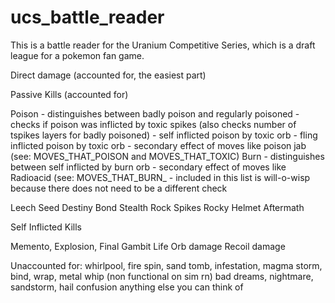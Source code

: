 # ucs_battle_reader
This is a battle reader for the Uranium Competitive Series, which is a draft league for a pokemon fan game.

Direct damage (accounted for, the easiest part)


Passive Kills (accounted for)

Poison
	- distinguishes between badly poison and regularly poisoned
	- checks if poison was inflicted by toxic spikes (also checks number of tspikes layers for badly poisoned)
	- self inflicted poison by toxic orb
	- fling inflicted poison by toxic orb
	- secondary effect of moves like poison jab (see: MOVES_THAT_POISON and MOVES_THAT_TOXIC)
Burn
	- distinguishes between self inflicted by burn orb
	- secondary effect of moves like Radioacid (see: MOVES_THAT_BURN_
		- included in this list is will-o-wisp because there does not need to be a different check
		
Leech Seed
Destiny Bond
Stealth Rock
Spikes
Rocky Helmet
Aftermath


Self Inflicted Kills

Memento, Explosion, Final Gambit
Life Orb damage
Recoil damage 



Unaccounted for:
whirlpool, fire spin, sand tomb, infestation, magma storm, bind, wrap, metal whip (non functional on sim rn)
bad dreams, nightmare,
sandstorm, hail
confusion
anything else you can think of